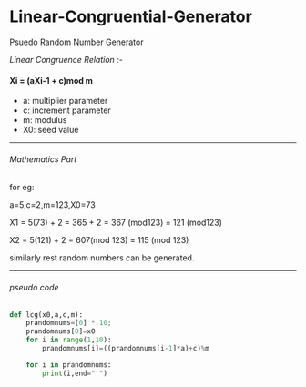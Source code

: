 # Linear-Congruential-Generator
 Psuedo Random Number Generator

_Linear Congruence Relation :-_
#### Xi = (aXi-1 + c)mod m

- a: multiplier parameter
- c: increment parameter
- m: modulus
- X0: seed value


***
###### Mathematics Part

for eg:

a=5,c=2,m=123,X0=73

X1 = 5(73) + 2 = 365 + 2 = 367 (mod123) = 121 (mod123)

X2 = 5(121) + 2 = 607(mod 123) = 115 (mod 123)

similarly rest random numbers can be generated.
***

###### pseudo code

```python
def lcg(x0,a,c,m):
    prandomnums=[0] * 10;
    prandomnums[0]=x0
    for i in range(1,10):
        prandomnums[i]=((prandomnums[i-1]*a)+c)%m

    for i in prandomnums:
        print(i,end=" ")
```
